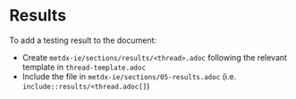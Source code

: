 # Results

To add a testing result to the document:

- Create `metdx-ie/sections/results/<thread>.adoc` following the relevant template in `thread-template.adoc`
- Include the file in `metdx-ie/sections/05-results.adoc` (i.e. `include::results/<thread.adoc[]`)

